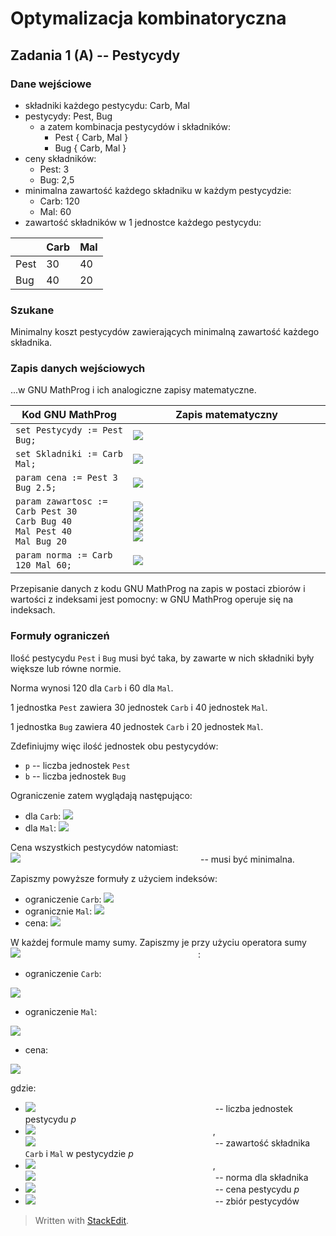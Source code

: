 
# Optymalizacja kombinatoryczna

## Zadania 1 (A) -- Pestycydy

### Dane wejściowe

* składniki każdego pestycydu: Carb, Mal
* pestycydy: Pest, Bug
	* a zatem kombinacja pestycydów i składników: 
		* Pest { Carb, Mal }
		* Bug { Carb, Mal }
* ceny składników:
	* Pest: 3
	* Bug: 2,5
* minimalna zawartość każdego składniku w każdym pestycydzie: 
	* Carb: 120
	* Mal: 60
* zawartość składników w 1 jednostce każdego pestycydu: 

| | Carb | Mal | 
| - | - | - |
| Pest | 30 | 40 |
| Bug | 40 | 20 |
 
 ### Szukane 
Minimalny koszt pestycydów zawierających minimalną zawartość każdego składnika. 

### Zapis danych wejściowych 

...w GNU MathProg i ich analogiczne zapisy matematyczne. 

| Kod GNU MathProg | Zapis matematyczny |
| - | - |
| ``set Pestycydy := Pest Bug;`` | <img style="min-width: 300px;" src="https://render.githubusercontent.com/render/math?math=Pestycydy = \{ Pest, Bug \}"> |
| ``set Skladniki := Carb Mal;`` | <img style="min-width: 300px;" src="https://render.githubusercontent.com/render/math?math=Skladniki = \{ Carb, Mal\}"> |
| ``param cena := Pest 3 Bug 2.5;`` | <img style="min-width: 300px;" src="https://render.githubusercontent.com/render/math?math=cena = \{3_{Pest}, 2.5_{Bug}\}"> |
| ``param zawartosc :=``<br/>``Carb Pest 30``<br/>``Carb Bug 40``<br/>``Mal Pest 40``<br/>``Mal Bug 20`` | <img style="min-width: 300px;" src="https://render.githubusercontent.com/render/math?math=zawartosc = \{"><br/><img style="min-width: 300px;" src="https://render.githubusercontent.com/render/math?math=30_{Carb,Pest}, 40_{Carb,Bug},"><br/><img style="min-width: 300px;" src="https://render.githubusercontent.com/render/math?math=40_{Mal,Pest}, 20_{Mal,Bug}"><br/><img style="min-width: 300px;" src="https://render.githubusercontent.com/render/math?math=\}"> |
| ``param norma := Carb 120 Mal 60;`` | <img style="min-width: 300px;" src="https://render.githubusercontent.com/render/math?math=norma = \{120_{Carb}, 60_{Mal}\}"> |

Przepisanie danych z kodu GNU MathProg na zapis w postaci zbiorów i wartości z indeksami jest pomocny: w GNU MathProg operuje się na indeksach. 

### Formuły ograniczeń 

Ilość pestycydu ``Pest`` i ``Bug`` musi być taka, by zawarte w nich składniki były większe lub równe normie. 

Norma wynosi 120 dla ``Carb`` i 60 dla ``Mal``. 

1 jednostka  ``Pest`` zawiera 30 jednostek ``Carb`` i 40 jednostek ``Mal``. 

1 jednostka  ``Bug`` zawiera 40 jednostek ``Carb`` i 20 jednostek ``Mal``.

Zdefiniujmy więc ilość jednostek obu pestycydów: 
* ``p`` -- liczba jednostek ``Pest``
* ``b`` -- liczba jednostek ``Bug`` 

Ograniczenie zatem wyglądają następująco: 
* dla ``Carb``: <img style="min-width: 300px;" src="https://render.githubusercontent.com/render/math?math=p \times 30 + b \times 40 >= 120">
* dla ``Mal``: <img style="min-width: 300px;" src="https://render.githubusercontent.com/render/math?math=p \times 40 + b \times 20 >= 60"> 

Cena wszystkich pestycydów natomiast: <img style="min-width: 300px;" src="https://render.githubusercontent.com/render/math?math=p \times 3 + b \times 2.5"> -- musi być minimalna. 

Zapiszmy powyższe formuły z użyciem indeksów: 

* ograniczenie ``Carb``: <img style="min-width: 300px;" src="https://render.githubusercontent.com/render/math?math=p \times 30_{Carb, Pest} + b \times 40_{Carb, Bug} >= 120_{Carb}"> 
* ogranicznie ``Mal``: <img style="min-width: 300px;" src="https://render.githubusercontent.com/render/math?math=p \times 40_{Mal, Pest} + b \times 20_{Mal, Bug} >= 60_{Mal}"> 
* cena: <img style="min-width: 300px;" src="https://render.githubusercontent.com/render/math?math=p \times 3_{Pest} + b \times 2.5_{Bug}"> 

W każdej formule mamy sumy. Zapiszmy je przy użyciu operatora sumy <img style="min-width: 300px;" src="https://render.githubusercontent.com/render/math?math=\sum">: 

* ograniczenie ``Carb``: 

<img style="min-width: 400px; display: block; margin-left: auto; margin-right: auto;" src="https://render.githubusercontent.com/render/math?math=\sum_{p \in P} j_p \times z_{Carb, p} >= n_{Carb} ">

* ograniczenie ``Mal``: 

<img style="min-width: 400px; display: block; margin-left: auto; margin-right: auto;" src="https://render.githubusercontent.com/render/math?math=\sum_{p \in P} j_p \times z_{Mal, p} >= n_{Mal}">

* cena: 

<img style="min-width: 400px; display: block; margin-left: auto; margin-right: auto;" src="https://render.githubusercontent.com/render/math?math=\sum_{p \in P} j_p \times c_p">

gdzie: 
* <img style="min-width: 300px;" src="https://render.githubusercontent.com/render/math?math=j_p"> -- liczba jednostek pestycydu _p_ 
* <img style="min-width: 300px;" src="https://render.githubusercontent.com/render/math?math=z_{Carb,p}">, <img style="min-width: 300px;" src="https://render.githubusercontent.com/render/math?math=z_{Mal,p}"> -- zawartość składnika ``Carb`` i ``Mal`` w pestycydzie _p_
* <img style="min-width: 300px;" src="https://render.githubusercontent.com/render/math?math=n_{Carb}">, <img style="min-width: 300px;" src="https://render.githubusercontent.com/render/math?math=n_{Mal}"> -- norma dla składnika
* <img style="min-width: 300px;" src="https://render.githubusercontent.com/render/math?math=c_p"> -- cena pestycydu _p_ 
* <img style="min-width: 300px;" src="https://render.githubusercontent.com/render/math?math=P"> -- zbiór pestycydów





> Written with [StackEdit](https://stackedit.io/).


